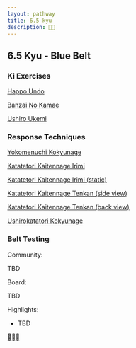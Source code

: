 ```yaml
---
layout: pathway
title: 6.5 kyu
description: 🥋🔵
---
```


## 6.5 Kyu - Blue Belt

### Ki Exercises

[Happo Undo](https://www.youtube.com/watch?v=maiw6eHwAbU)

[Banzai No Kamae](https://www.youtube.com/watch?v=F_kaUjUb3_Q)

[Ushiro Ukemi](https://www.youtube.com/watch?v=Gpuu_t3M1aA)


### Response Techniques

[Yokomenuchi Kokyunage](https://www.youtube.com/watch?v=oP46lZya9gQ)

[Katatetori Kaitennage Irimi](http://youtu.be/Dd6PsKCIW2E)

[Katatetori Kaitennage Irimi (static)](https://www.youtube.com/watch?v=7BHdUe4K0LQ)

[Katatetori Kaitennage Tenkan (side view)](https://www.youtube.com/watch?v=7i0DMCtS2rk)

[Katatetori Kaitennage Tenkan (back view)](https://www.youtube.com/watch?v=BIWG0-XRvtU)

[Ushirokatatori Kokyunage](https://www.youtube.com/watch?v=nMR-XyXiTzw)

### Belt Testing

Community:

TBD

Board:

TBD

Highlights:

* TBD


[🌿🌀🎨](https://link.basil.one)
